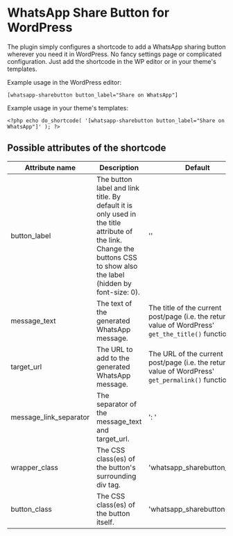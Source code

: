 # WhatsApp Share Button for WordPress

The plugin simply configures a shortcode to add a WhatsApp sharing button wherever you need it in WordPress.
No fancy settings page or complicated configuration. Just add the shortcode in the WP editor or
in your theme's templates.

Example usage in the WordPress editor:

```
[whatsapp-sharebutton button_label="Share on WhatsApp"]
```

Example usage in your theme's templates:

```
<?php echo do_shortcode( '[whatsapp-sharebutton button_label="Share on WhatsApp"]' ); ?>
```

## Possible attributes of the shortcode

| Attribute name  | Description | Default |
| ------------- | ------------- | ------------- |
| button_label  | The button label and link title. By default it is only used in the title attribute of the link. Change the buttons CSS to show also the label (hidden by font-size: 0). | ''  |
| message_text  | The text of the generated WhatsApp message.  | The title of the current post/page (i.e. the return value of WordPress' `get_the_title()` function)  |
| target_url  | The URL to add to the generated WhatsApp message. | The URL of the current post/page (i.e. the return value of WordPress' `get_permalink()` function)  |
| message_link_separator  | The separator of the message_text and target_url.  | ': '  |
| wrapper_class  | The CSS class(es) of the button's surrounding div tag.  | 'whatsapp_sharebutton_wrap'  |
| button_class  | The CSS class(es) of the button itself. | 'whatsapp_sharebutton' |

